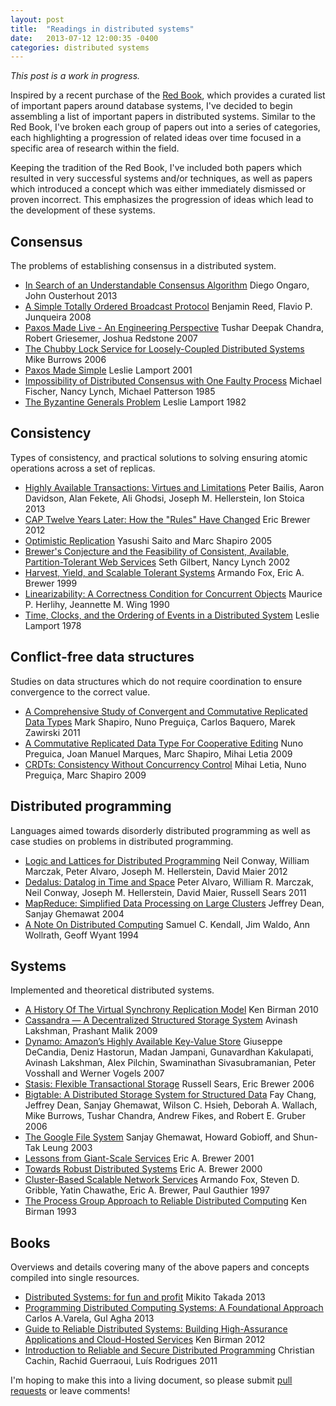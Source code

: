 ```yaml
---
layout: post
title:  "Readings in distributed systems"
date:   2013-07-12 12:00:35 -0400
categories: distributed systems
---
```


_This post is a work in progress._

Inspired by a recent purchase of the [Red Book][redbook], which provides
a curated list of important papers around database systems, I've decided
to begin assembling a list of important papers in distributed systems.
Similar to the Red Book, I've broken each group of papers out into a
series of categories, each highlighting a progression of related ideas
over time focused in a specific area of research within the field.

Keeping the tradition of the Red Book, I've included both papers which
resulted in very successful systems and/or techniques, as well as papers
which introduced a concept which was either immediately dismissed or
proven incorrect.  This emphasizes the progression of ideas which lead
to the development of these systems.

## Consensus

The problems of establishing consensus in a distributed system.

* [In Search of an Understandable Consensus Algorithm][raft]
  <span class="author">Diego Ongaro, John Ousterhout</span>
  <span class="date">2013</span>
* [A Simple Totally Ordered Broadcast Protocol][zab]
  <span class="author">Benjamin Reed, Flavio P. Junqueira</span>
  <span class="date">2008</span>
* [Paxos Made Live - An Engineering Perspective][paxoslive]
  <span class="author">Tushar Deepak Chandra, Robert Griesemer, Joshua Redstone</span>
  <span class="date">2007</span>
* [The Chubby Lock Service for Loosely-Coupled Distributed Systems][chubby]
  <span class="author">Mike Burrows</span>
  <span class="date">2006</span>
* [Paxos Made Simple][paxossimple]
  <span class="author">Leslie Lamport</span>
  <span class="date">2001</span>
* [Impossibility of Distributed Consensus with One Faulty Process][flp]
  <span class="author">Michael Fischer, Nancy Lynch, Michael Patterson</span>
  <span class="date">1985</span>
* [The Byzantine Generals Problem][generals]
  <span class="author">Leslie Lamport</span>
  <span class="date">1982</span>

## Consistency

Types of consistency, and practical solutions to solving ensuring atomic
operations across a set of replicas.


* [Highly Available Transactions: Virtues and Limitations][hat]
  <span class="author">Peter Bailis, Aaron Davidson, Alan Fekete, Ali Ghodsi, Joseph M. Hellerstein, Ion Stoica</span>
  <span class="date">2013</span>
* [CAP Twelve Years Later: How the "Rules" Have Changed][cap12]
  <span class="author">Eric Brewer</span>
  <span class="date">2012</span>
* [Optimistic Replication][optimistic]
  <span class="author">Yasushi Saito and Marc Shapiro</span>
  <span class="date">2005</span>
* [Brewer's Conjecture and the Feasibility of Consistent, Available, Partition-Tolerant Web Services][cap]
  <span class="author">Seth Gilbert, Nancy Lynch</span>
  <span class="date">2002</span>
* [Harvest, Yield, and Scalable Tolerant Systems][harvest]
  <span class="author">Armando Fox, Eric A. Brewer</span>
  <span class="date">1999</span>
* [Linearizability: A Correctness Condition for Concurrent Objects][linearizability]
  <span class="author">Maurice P. Herlihy, Jeannette M. Wing</span>
  <span class="date">1990</span>
* [Time, Clocks, and the Ordering of Events in a Distributed System][clocks]
  <span class="author">Leslie Lamport</span>
  <span class="date">1978</span>

## Conflict-free data structures

Studies on data structures which do not require coordination to ensure
convergence to the correct value.

* [A Comprehensive Study of Convergent and Commutative Replicated Data Types][crdt1]
  <span class="author">Mark Shapiro, Nuno Preguiça, Carlos Baquero, Marek Zawirski</span>
  <span class="date">2011</span>
* [A Commutative Replicated Data Type For Cooperative Editing][treedoc]
  <span class="author">Nuno Preguica, Joan Manuel Marques, Marc Shapiro, Mihai Letia</span>
  <span class="date">2009</span>
* [CRDTs: Consistency Without Concurrency Control][crdt2]
  <span class="author">Mihai Letia, Nuno Preguiça, Marc Shapiro</span>
  <span class="date">2009</span>

## Distributed programming

Languages aimed towards disorderly distributed programming as well as
case studies on problems in distributed programming.

* [Logic and Lattices for Distributed Programming][blooml]
  <span class="author">Neil Conway, William Marczak, Peter Alvaro, Joseph M. Hellerstein, David Maier</span>
  <span class="date">2012</span>
* [Dedalus: Datalog in Time and Space][dedalus]
  <span class="author">Peter Alvaro, William R. Marczak, Neil Conway, Joseph M. Hellerstein, David Maier, Russell Sears</span>
  <span class="date">2011</span>
* [MapReduce: Simplified Data Processing on Large Clusters][mapreduce]
  <span class="author">Jeffrey Dean, Sanjay Ghemawat</span>
  <span class="date">2004</span>
* [A Note On Distributed Computing][computing]
  <span class="author">Samuel C. Kendall, Jim Waldo, Ann Wollrath, Geoff Wyant</span>
  <span class="date">1994</span>

## Systems

Implemented and theoretical distributed systems.

* [A History Of The Virtual Synchrony Replication Model][synchrony]
  <span class="author">Ken Birman</span>
  <span class="date">2010</span>
* [Cassandra — A Decentralized Structured Storage System][cassandra]
  <span class="author">Avinash Lakshman, Prashant Malik</span>
  <span class="date">2009</span>
* [Dynamo: Amazon’s Highly Available Key-Value Store][dynamo]
  <span class="author">Giuseppe DeCandia, Deniz Hastorun, Madan Jampani, Gunavardhan Kakulapati, Avinash Lakshman, Alex Pilchin, Swaminathan Sivasubramanian, Peter Vosshall and Werner Vogels</span>
  <span class="date">2007</span>
* [Stasis: Flexible Transactional Storage][stasis]
  <span class="author">Russell Sears, Eric Brewer</span>
  <span class="date">2006</span>
* [Bigtable: A Distributed Storage System for Structured Data][bigtable]
  <span class="author">Fay Chang, Jeffrey Dean, Sanjay Ghemawat, Wilson C. Hsieh, Deborah A. Wallach, Mike Burrows, Tushar Chandra, Andrew Fikes, and Robert E. Gruber</span>
  <span class="date">2006</span>
* [The Google File System][gfs]
  <span class="author">Sanjay Ghemawat, Howard Gobioff, and Shun-Tak Leung</span>
  <span class="date">2003</span>
* [Lessons from Giant-Scale Services][gss]
  <span class="author">Eric A. Brewer</span>
  <span class="date">2001</span>
* [Towards Robust Distributed Systems][trds]
  <span class="author">Eric A. Brewer</span>
  <span class="date">2000</span>
* [Cluster-Based Scalable Network Services][sns]
  <span class="author">Armando Fox, Steven D. Gribble, Yatin Chawathe, Eric A. Brewer, Paul Gauthier</span>
  <span class="date">1997</span>
* [The Process Group Approach to Reliable Distributed Computing][isis]
  <span class="author">Ken Birman</span>
  <span class="date">1993</span>

## Books

Overviews and details covering many of the above papers and concepts compiled into single resources.

* [Distributed Systems: for fun and profit][distsys_fun-profit]
  <span class="author">Mikito Takada</span>
  <span class="date">2013</span>
* [Programming Distributed Computing Systems: A Foundational Approach][progdist_foundational-approach]
  <span class="author">Carlos A.Varela, Gul Agha</span>
  <span class="date">2013</span>
* [Guide to Reliable Distributed Systems: Building High-Assurance Applications and Cloud-Hosted Services][guide_reliable_dist_systems]
  <span class="author">Ken Birman</span>
  <span class="date">2012</span>
* [Introduction to Reliable and Secure Distributed Programming][intro_reilable-secure-dist-programming]
  <span class="author">Christian Cachin, Rachid Guerraoui, Luís Rodrigues</span>
  <span class="date">2011</span>

I'm hoping to make this into a living document, so please submit [pull
requests][pull] or leave comments!

[pull]: https://github.com/cmeiklejohn/cmeiklejohn.github.io
[optimistic]: http://www.ysaito.com/survey.pdf
[redbook]: http://www.amazon.com/Readings-Database-Systems-Joseph-Hellerstein/dp/0262693143
[raft]: https://ramcloud.stanford.edu/wiki/download/attachments/11370504/raft.pdf
[paxoslive]: http://research.google.com/pubs/pub33002.html
[dynamo]: http://www.read.seas.harvard.edu/~kohler/class/cs239-w08/decandia07dynamo.pdf
[crdt1]: http://hal.upmc.fr/docs/00/55/55/88/PDF/techreport.pdf
[hat]: http://www.bailis.org/papers/hat-vldb2014.pdf
[linearizability]: http://cs.brown.edu/~mph/HerlihyW90/p463-herlihy.pdf
[paxossimple]: http://www.cs.utexas.edu/users/lorenzo/corsi/cs380d/past/03F/notes/paxos-simple.pdf
[generals]: http://www.cs.cornell.edu/courses/cs614/2004sp/papers/lsp82.pdf
[flp]: http://macs.citadel.edu/rudolphg/csci604/ImpossibilityofConsensus.pdf
[treedoc]: http://hal.inria.fr/docs/00/44/59/75/PDF/icdcs09-treedoc.pdf
[zab]: http://labs.yahoo.com/files/ladis08.pdf
[computing]: http://dl.acm.org/citation.cfm?id=974938
[blooml]: http://db.cs.berkeley.edu/papers/UCB-lattice-tr.pdf
[dedalus]: http://db.cs.berkeley.edu/papers/datalog2011-dedalus.pdf
[clocks]: http://www.stanford.edu/class/cs240/readings/lamport.pdf
[harvest]: http://lab.mscs.mu.edu/Dist2012/lectures/HarvestYield.pdf
[crdt2]: http://hal.archives-ouvertes.fr/docs/00/39/79/81/PDF/RR-6956.pdf
[mapreduce]: http://research.google.com/archive/mapreduce.html
[cassandra]: http://www.cs.cornell.edu/projects/ladis2009/papers/lakshman-ladis2009.pdf
[synchrony]: http://www.cs.cornell.edu/ken/History.pdf
[stasis]: http://www.cs.berkeley.edu/~brewer/sears-2006.pdf
[isis]: http://www.cs.cornell.edu/projects/spinglass/public_pdfs/Process%20Group%20Approach.pdf
[cap]: http://dl.acm.org/citation.cfm?id=564601
[bigtable]: http://research.google.com/archive/bigtable-osdi06.pdf
[chubby]: http://research.google.com/archive/chubby-osdi06.pdf
[gfs]: http://research.google.com/archive/gfs.html
[distsys_fun-profit]: http://book.mixu.net/distsys/
[cap12]: http://www.infoq.com/articles/cap-twelve-years-later-how-the-rules-have-changed
[sns]: http://www.cs.berkeley.edu/%7Ebrewer/papers/TACC-sosp.pdf
[progdist_foundational-approach]: http://www.amazon.com/Programming-Distributed-Computing-Systems-Foundational/dp/0262018985
[intro_reilable-secure-dist-programming]: http://www.distributedprogramming.net/
[guide_reliable_dist_systems]: http://www.amazon.com/Guide-Reliable-Distributed-Systems-High-Assurance/dp/1447124154
[gss]: http://www.cs.berkeley.edu/%7Ebrewer/papers/GiantScale-IEEE.pdf
[trds]: http://www.cs.berkeley.edu/~brewer/cs262b-2004/PODC-keynote.pdf
